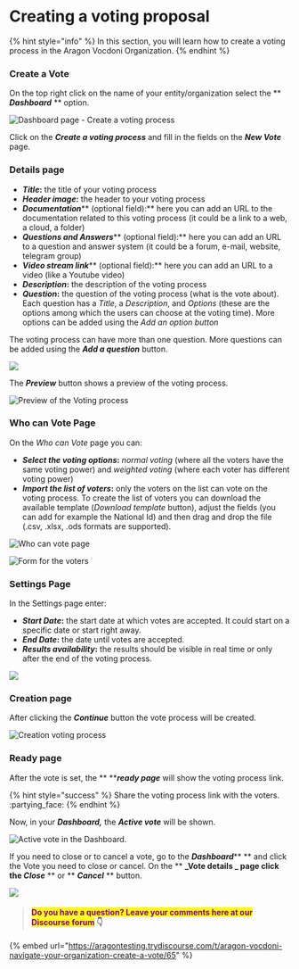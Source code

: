 # Creating a voting proposal

{% hint style="info" %}
In this section, you will learn how to create a voting process in the Aragon Vocdoni Organization.
{% endhint %}

### Create a Vote

On the top right click on the name of your entity/organization select the ** **_**Dashboard**_** ** option.

![Dashboard page - Create a voting process](<../../../../.gitbook/assets/Schermata 2022-03-07 alle 14.40.42.png>)

Click on the _**Create a voting process**_ and fill in the fields on the _**New Vote**_ page.

### Details page

* _**Title**_**:** the title of your voting process
* _**Header image**_**:** the header to your voting process
* _**Documentation**_** (optional field):** here you can add an URL to the documentation related to this voting process (it could be a link to a web, a cloud,  a folder)
* _**Questions and Answers**_** (optional field):** here you can add an URL to a question and answer system (it could be a forum, e-mail, website, telegram group)
* _**Video stream link**_** (optional field):** here you can add an URL to a video (like a Youtube video)
* _**Description**_**:** the description of the voting process
* _**Question**_**:** the question of the voting process (what is the vote about). Each question has a _Title_, a _Description_, and _Options_ (these are the options among which the users can choose at the voting time). More options can be added using the _Add an option button_

The voting process can have more than one question. More questions can be added using the _**Add a question**_ button.

![](<../../../../.gitbook/assets/Schermata 2022-03-07 alle 14.45.39.png>)

The _**Preview**_ button shows a preview of the voting process.

![Preview of the Voting process](<../../../../.gitbook/assets/Schermata 2022-03-07 alle 15.01.20.png>)

### Who can Vote Page

On the _Who can Vote_ page you can:

* _**Select the voting options**_**:** _normal voting_ (where all the voters have the same voting power) and _weighted voting_ (where each voter has different voting power)
* _**Import the list of voters**_**:** only the voters on the list can vote on the voting process. To create the list of voters you can download the available template (_Download template_ button), adjust the fields (you can add for example the National Id) and then drag and drop the file (.csv, .xlsx, .ods formats are supported).

![Who can vote page](<../../../../.gitbook/assets/Schermata 2022-03-07 alle 15.04.01.png>)

![Form for the voters](<../../../../.gitbook/assets/Schermata 2022-03-07 alle 15.16.18.png>)

### Settings Page

In the Settings page enter:

* _**Start Date**_**:** the start date at which votes are accepted. It could start on a specific date or start right away.
* _**End Date**_**:** the date until votes are accepted.
* _**Results availability**_**:** the results should be visible in real time or only after the end of the voting process.

![](<../../../../.gitbook/assets/Schermata 2022-03-07 alle 15.29.49.png>)



### Creation page

After clicking the _**Continue**_ button the vote process will be created.&#x20;

![Creation voting process](<../../../../.gitbook/assets/Schermata 2022-03-07 alle 15.35.10.png>)

### Ready page

After the vote is set, the ** **_**ready page**_ will show the voting process link.&#x20;

{% hint style="success" %}
Share the voting process link with the voters. :partying\_face:
{% endhint %}

Now, in your _**Dashboard,**_ the _**Active vote**_ will be shown.&#x20;

![Active vote in the Dashboard.](<../../../../.gitbook/assets/Schermata 2022-03-07 alle 15.39.41.png>)

If you need to close or to cancel a vote, go to the _**Dashboard**_** ** and click the Vote you need to close or cancel. On the ** **_**Vote details** _ page click the _**Close**_** ** or ** **_**Cancel**_** ** button.

![](<../../../../.gitbook/assets/Schermata 2022-03-07 alle 23.05.59.png>)

> #### <mark style="color:purple;">Do you have a question? Leave your comments here at our Discourse forum</mark> 👇

{% embed url="https://aragontesting.trydiscourse.com/t/aragon-vocdoni-navigate-your-organization-create-a-vote/65" %}
